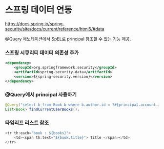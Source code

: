 # 스프링 데이터 연동

https://docs.spring.io/spring-security/site/docs/current/reference/html5/#data

@Query 애노테이션에서 SpEL로 principal 참조할 수 있는 기능 제공.

### 스프링 시큐리티 데이터 의존성 추가

```xml
<dependency>
    <groupId>org.springframework.security</groupId>
    <artifactId>spring-security-data</artifactId>
    <version>${spring-security.version}</version>
</dependency>
```

### @Query에서 principal 사용하기

```java
@Query("select b from Book b where b.author.id = ?#{principal.account.id}")
List<Book> findCurrentUserBooks();
```

### 타임리프 리스트 참조

```javascript
<tr th:each="book : ${books}">
    <td><span th:text="${book.title}"> Title </span></td>
</tr>
```

